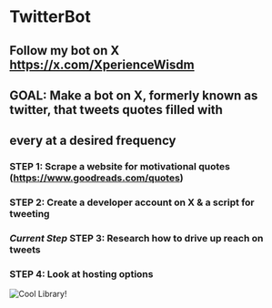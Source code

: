 # TwitterBot

## Follow my bot on X https://x.com/XperienceWisdm
## GOAL: Make a bot on X, formerly known as twitter, that tweets quotes filled with
## every at a desired frequency

### STEP 1: Scrape a website for motivational quotes (https://www.goodreads.com/quotes)

### STEP 2: Create a developer account on X & a script for tweeting

### *Current Step* STEP 3: Research how to drive up reach on tweets

### STEP 4: Look at hosting options

![Cool Library!](https://images.jpost.com/image/upload/q_auto/c_fill,g_faces:center,h_537,w_822/565070)